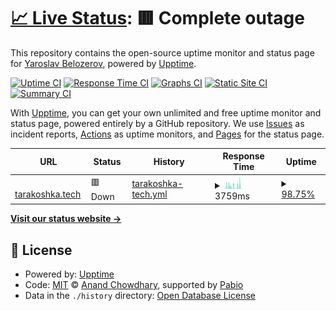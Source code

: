 # [📈 Live Status](https://yaroslav-belozerov.github.io/personal-upptime): <!--live status--> **🟥 Complete outage**

This repository contains the open-source uptime monitor and status page for [Yaroslav Belozerov](https://yaroslav-belozerov.github.io/personal-upptime), powered by [Upptime](https://github.com/upptime/upptime).

[![Uptime CI](https://github.com/yaroslav-belozerov/personal-upptime/workflows/Uptime%20CI/badge.svg)](https://github.com/yaroslav-belozerov/personal-upptime/actions?query=workflow%3A%22Uptime+CI%22)
[![Response Time CI](https://github.com/yaroslav-belozerov/personal-upptime/workflows/Response%20Time%20CI/badge.svg)](https://github.com/yaroslav-belozerov/personal-upptime/actions?query=workflow%3A%22Response+Time+CI%22)
[![Graphs CI](https://github.com/yaroslav-belozerov/personal-upptime/workflows/Graphs%20CI/badge.svg)](https://github.com/yaroslav-belozerov/personal-upptime/actions?query=workflow%3A%22Graphs+CI%22)
[![Static Site CI](https://github.com/yaroslav-belozerov/personal-upptime/workflows/Static%20Site%20CI/badge.svg)](https://github.com/yaroslav-belozerov/personal-upptime/actions?query=workflow%3A%22Static+Site+CI%22)
[![Summary CI](https://github.com/yaroslav-belozerov/personal-upptime/workflows/Summary%20CI/badge.svg)](https://github.com/yaroslav-belozerov/personal-upptime/actions?query=workflow%3A%22Summary+CI%22)

With [Upptime](https://upptime.js.org), you can get your own unlimited and free uptime monitor and status page, powered entirely by a GitHub repository. We use [Issues](https://github.com/yaroslav-belozerov/personal-upptime/issues) as incident reports, [Actions](https://github.com/yaroslav-belozerov/personal-upptime/actions) as uptime monitors, and [Pages](https://yaroslav-belozerov.github.io/personal-upptime) for the status page.

<!--start: status pages-->
<!-- This summary is generated by Upptime (https://github.com/upptime/upptime) -->
<!-- Do not edit this manually, your changes will be overwritten -->
<!-- prettier-ignore -->
| URL | Status | History | Response Time | Uptime |
| --- | ------ | ------- | ------------- | ------ |
| <img alt="" src="https://icons.duckduckgo.com/ip3/tarakoshka.tech.ico" height="13"> [tarakoshka.tech](https://tarakoshka.tech) | 🟥 Down | [tarakoshka-tech.yml](https://github.com/yaroslav-belozerov/personal-upptime/commits/HEAD/history/tarakoshka-tech.yml) | <details><summary><img alt="Response time graph" src="./graphs/tarakoshka-tech/response-time-week.png" height="20"> 3759ms</summary><br><a href="https://yaroslav-belozerov.github.io/personal-upptime/history/tarakoshka-tech"><img alt="Response time 2137" src="https://img.shields.io/endpoint?url=https%3A%2F%2Fraw.githubusercontent.com%2Fyaroslav-belozerov%2Fpersonal-upptime%2FHEAD%2Fapi%2Ftarakoshka-tech%2Fresponse-time.json"></a><br><a href="https://yaroslav-belozerov.github.io/personal-upptime/history/tarakoshka-tech"><img alt="24-hour response time 285" src="https://img.shields.io/endpoint?url=https%3A%2F%2Fraw.githubusercontent.com%2Fyaroslav-belozerov%2Fpersonal-upptime%2FHEAD%2Fapi%2Ftarakoshka-tech%2Fresponse-time-day.json"></a><br><a href="https://yaroslav-belozerov.github.io/personal-upptime/history/tarakoshka-tech"><img alt="7-day response time 3759" src="https://img.shields.io/endpoint?url=https%3A%2F%2Fraw.githubusercontent.com%2Fyaroslav-belozerov%2Fpersonal-upptime%2FHEAD%2Fapi%2Ftarakoshka-tech%2Fresponse-time-week.json"></a><br><a href="https://yaroslav-belozerov.github.io/personal-upptime/history/tarakoshka-tech"><img alt="30-day response time 2137" src="https://img.shields.io/endpoint?url=https%3A%2F%2Fraw.githubusercontent.com%2Fyaroslav-belozerov%2Fpersonal-upptime%2FHEAD%2Fapi%2Ftarakoshka-tech%2Fresponse-time-month.json"></a><br><a href="https://yaroslav-belozerov.github.io/personal-upptime/history/tarakoshka-tech"><img alt="1-year response time 2137" src="https://img.shields.io/endpoint?url=https%3A%2F%2Fraw.githubusercontent.com%2Fyaroslav-belozerov%2Fpersonal-upptime%2FHEAD%2Fapi%2Ftarakoshka-tech%2Fresponse-time-year.json"></a></details> | <details><summary><a href="https://yaroslav-belozerov.github.io/personal-upptime/history/tarakoshka-tech">98.75%</a></summary><a href="https://yaroslav-belozerov.github.io/personal-upptime/history/tarakoshka-tech"><img alt="All-time uptime 98.12%" src="https://img.shields.io/endpoint?url=https%3A%2F%2Fraw.githubusercontent.com%2Fyaroslav-belozerov%2Fpersonal-upptime%2FHEAD%2Fapi%2Ftarakoshka-tech%2Fuptime.json"></a><br><a href="https://yaroslav-belozerov.github.io/personal-upptime/history/tarakoshka-tech"><img alt="24-hour uptime 96.01%" src="https://img.shields.io/endpoint?url=https%3A%2F%2Fraw.githubusercontent.com%2Fyaroslav-belozerov%2Fpersonal-upptime%2FHEAD%2Fapi%2Ftarakoshka-tech%2Fuptime-day.json"></a><br><a href="https://yaroslav-belozerov.github.io/personal-upptime/history/tarakoshka-tech"><img alt="7-day uptime 98.75%" src="https://img.shields.io/endpoint?url=https%3A%2F%2Fraw.githubusercontent.com%2Fyaroslav-belozerov%2Fpersonal-upptime%2FHEAD%2Fapi%2Ftarakoshka-tech%2Fuptime-week.json"></a><br><a href="https://yaroslav-belozerov.github.io/personal-upptime/history/tarakoshka-tech"><img alt="30-day uptime 98.12%" src="https://img.shields.io/endpoint?url=https%3A%2F%2Fraw.githubusercontent.com%2Fyaroslav-belozerov%2Fpersonal-upptime%2FHEAD%2Fapi%2Ftarakoshka-tech%2Fuptime-month.json"></a><br><a href="https://yaroslav-belozerov.github.io/personal-upptime/history/tarakoshka-tech"><img alt="1-year uptime 98.12%" src="https://img.shields.io/endpoint?url=https%3A%2F%2Fraw.githubusercontent.com%2Fyaroslav-belozerov%2Fpersonal-upptime%2FHEAD%2Fapi%2Ftarakoshka-tech%2Fuptime-year.json"></a></details>

<!--end: status pages-->

[**Visit our status website →**](https://yaroslav-belozerov.github.io/personal-upptime)

## 📄 License

- Powered by: [Upptime](https://github.com/upptime/upptime)
- Code: [MIT](./LICENSE) © [Anand Chowdhary](https://anandchowdhary.com), supported by [Pabio](https://pabio.com)
- Data in the `./history` directory: [Open Database License](https://opendatacommons.org/licenses/odbl/1-0/)

